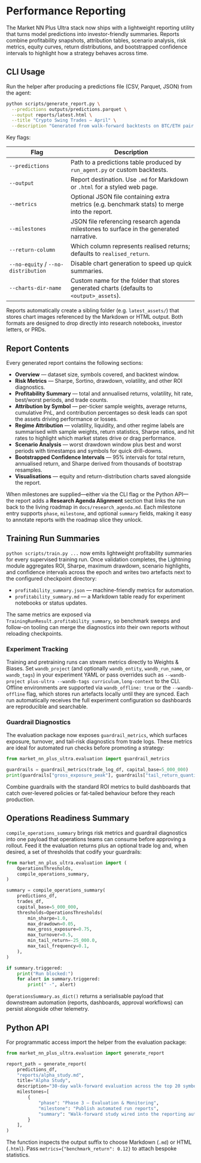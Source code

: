 # Performance Reporting

The Market NN Plus Ultra stack now ships with a lightweight reporting utility
that turns model predictions into investor-friendly summaries. Reports combine
profitability snapshots, attribution tables, scenario analysis, risk metrics,
equity curves, return distributions, and bootstrapped confidence intervals to
highlight how a strategy behaves across time.

## CLI Usage

Run the helper after producing a predictions file (CSV, Parquet, JSON) from the
agent:

```bash
python scripts/generate_report.py \
  --predictions outputs/predictions.parquet \
  --output reports/latest.html \
  --title "Crypto Swing Trades — April" \
  --description "Generated from walk-forward backtests on BTC/ETH pair."
```

Key flags:

| Flag | Description |
| --- | --- |
| `--predictions` | Path to a predictions table produced by `run_agent.py` or custom backtests. |
| `--output` | Report destination. Use `.md` for Markdown or `.html` for a styled web page. |
| `--metrics` | Optional JSON file containing extra metrics (e.g. benchmark stats) to merge into the report. |
| `--milestones` | JSON file referencing research agenda milestones to surface in the generated narrative. |
| `--return-column` | Which column represents realised returns; defaults to `realised_return`. |
| `--no-equity` / `--no-distribution` | Disable chart generation to speed up quick summaries. |
| `--charts-dir-name` | Custom name for the folder that stores generated charts (defaults to `<output>_assets`). |

Reports automatically create a sibling folder (e.g. `latest_assets/`) that stores
chart images referenced by the Markdown or HTML output. Both formats are
designed to drop directly into research notebooks, investor letters, or PRDs.

## Report Contents

Every generated report contains the following sections:

* **Overview** — dataset size, symbols covered, and backtest window.
* **Risk Metrics** — Sharpe, Sortino, drawdown, volatility, and other ROI
  diagnostics.
* **Profitability Summary** — total and annualised returns, volatility,
  hit rate, best/worst periods, and trade counts.
* **Attribution by Symbol** — per-ticker sample weights, average returns,
  cumulative PnL, and contribution percentages so desk leads can spot the
  assets driving performance or losses.
* **Regime Attribution** — volatility, liquidity, and other regime labels are
  summarised with sample weights, return statistics, Sharpe ratios, and hit
  rates to highlight which market states drive or drag performance.
* **Scenario Analysis** — worst drawdown window plus best and worst periods
  with timestamps and symbols for quick drill-downs.
* **Bootstrapped Confidence Intervals** — 95% intervals for total return,
  annualised return, and Sharpe derived from thousands of bootstrap resamples.
* **Visualisations** — equity and return-distribution charts saved alongside
  the report.

When milestones are supplied—either via the CLI flag or the Python API—the report
adds a **Research Agenda Alignment** section that links the run back to the
living roadmap in `docs/research_agenda.md`. Each milestone entry supports
`phase`, `milestone`, and optional `summary` fields, making it easy to annotate
reports with the roadmap slice they unlock.

## Training Run Summaries

`python scripts/train.py ...` now emits lightweight profitability summaries for
every supervised training run. Once validation completes, the Lightning module
aggregates ROI, Sharpe, maximum drawdown, scenario highlights, and confidence
intervals across the epoch and writes two artefacts next to the configured
checkpoint directory:

* `profitability_summary.json` — machine-friendly metrics for automation.
* `profitability_summary.md` — a Markdown table ready for experiment notebooks
  or status updates.

The same metrics are exposed via `TrainingRunResult.profitability_summary`, so
benchmark sweeps and follow-on tooling can merge the diagnostics into their own
reports without reloading checkpoints.

### Experiment Tracking

Training and pretraining runs can stream metrics directly to Weights & Biases.
Set `wandb_project` (and optionally `wandb_entity`, `wandb_run_name`, or
`wandb_tags`) in your experiment YAML or pass overrides such as
`--wandb-project plus-ultra --wandb-tags curriculum,long-context` to the CLI.
Offline environments are supported via `wandb_offline: true` or the
`--wandb-offline` flag, which stores run artefacts locally until they are synced.
Each run automatically receives the full experiment configuration so dashboards
are reproducible and searchable.

### Guardrail Diagnostics

The evaluation package now exposes `guardrail_metrics`, which surfaces
exposure, turnover, and tail-risk diagnostics from trade logs. These metrics
are ideal for automated run checks before promoting a strategy:

```python
from market_nn_plus_ultra.evaluation import guardrail_metrics

guardrails = guardrail_metrics(trade_log_df, capital_base=5_000_000)
print(guardrails["gross_exposure_peak"], guardrails["tail_return_quantile"])
```

Combine guardrails with the standard ROI metrics to build dashboards that catch
over-levered policies or fat-tailed behaviour before they reach production.

## Operations Readiness Summary

`compile_operations_summary` brings risk metrics and guardrail diagnostics into
one payload that operations teams can consume before approving a rollout. Feed
it the evaluation returns plus an optional trade log and, when desired, a set of
thresholds that codify your guardrails:

```python
from market_nn_plus_ultra.evaluation import (
    OperationsThresholds,
    compile_operations_summary,
)

summary = compile_operations_summary(
    predictions_df,
    trades_df,
    capital_base=5_000_000,
    thresholds=OperationsThresholds(
        min_sharpe=1.0,
        max_drawdown=0.05,
        max_gross_exposure=0.75,
        max_turnover=0.5,
        min_tail_return=-25_000.0,
        max_tail_frequency=0.1,
    ),
)

if summary.triggered:
    print("Run blocked:")
    for alert in summary.triggered:
        print(" -", alert)
```

`OperationsSummary.as_dict()` returns a serialisable payload that downstream
automation (reports, dashboards, approval workflows) can persist alongside other
telemetry.

## Python API

For programmatic access import the helper from the evaluation package:

```python
from market_nn_plus_ultra.evaluation import generate_report

report_path = generate_report(
    predictions_df,
    "reports/alpha_study.md",
    title="Alpha Study",
    description="30-day walk-forward evaluation across the top 20 symbols.",
    milestones=[
        {
            "phase": "Phase 3 — Evaluation & Monitoring",
            "milestone": "Publish automated run reports",
            "summary": "Walk-forward study wired into the reporting automation backlog.",
        }
    ],
)
```

The function inspects the output suffix to choose Markdown (`.md`) or HTML
(`.html`). Pass `metrics={"benchmark_return": 0.12}` to attach bespoke
statistics.

